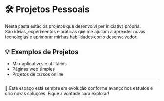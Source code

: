 # 🛠️ Projetos Pessoais

Nesta pasta estão os projetos que desenvolvi por iniciativa própria.  
São ideias, experimentos e práticas que me ajudam a aprender novas tecnologias e aprimorar minhas habilidades como desenvolvedor.

## 💡 Exemplos de Projetos

- Mini aplicativos e utilitários
- Páginas web simples
- Projetos de cursos online

---

📌 Este espaço está sempre em evolução conforme avanço nos estudos e crio novas soluções. Fique à vontade para explorar!

